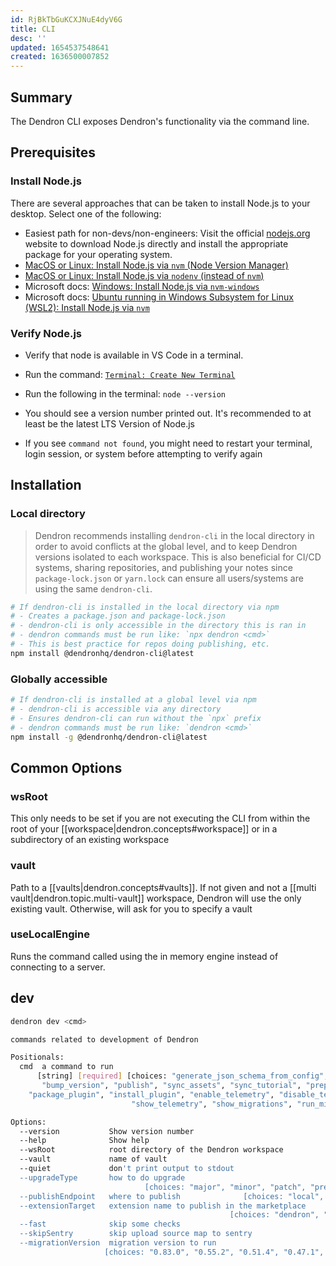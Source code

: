 ```yaml
---
id: RjBkTbGuKCXJNuE4dyV6G
title: CLI
desc: ''
updated: 1654537548641
created: 1636500007852
---
```


## Summary

The Dendron CLI exposes Dendron's functionality via the command line. 

## Prerequisites

### Install Node.js

There are several approaches that can be taken to install Node.js to your desktop. Select one of the following:

- Easiest path for non-devs/non-engineers: Visit the official [nodejs.org](https://nodejs.org/en/) website to download Node.js directly and install the appropriate package for your operating system.
- [MacOS or Linux: Install Node.js via `nvm` (Node Version Manager)](https://github.com/nvm-sh/nvm)
- [MacOS or Linux: Install Node.js via `nodenv` (instead of `nvm`)](https://github.com/nodenv/nodenv)
- Microsoft docs: [Windows: Install Node.js via `nvm-windows`](https://docs.microsoft.com/en-us/windows/dev-environment/javascript/nodejs-on-windows)
- Microsoft docs: [Ubuntu running in Windows Subsystem for Linux (WSL2): Install Node.js via `nvm`](https://docs.microsoft.com/en-us/windows/dev-environment/javascript/nodejs-on-wsl)

### Verify Node.js

- Verify that node is available in VS Code in a terminal.

- Run the command: [`Terminal: Create New Terminal`](https://code.visualstudio.com/docs/editor/integrated-terminal)
- Run the following in the terminal: `node --version`
- You should see a version number printed out. It's recommended to at least be the latest LTS Version of Node.js
- If you see `command not found`, you might need to restart your terminal, login session, or system before attempting to verify again

## Installation

### Local directory

> Dendron recommends installing `dendron-cli` in the local directory in order to avoid conflicts at the global level, and to keep Dendron versions isolated to each workspace. This is also beneficial for CI/CD systems, sharing repositories, and publishing your notes since `package-lock.json` or `yarn.lock` can ensure all users/systems are using the same `dendron-cli`.

```sh
# If dendron-cli is installed in the local directory via npm
# - Creates a package.json and package-lock.json
# - dendron-cli is only accessible in the directory this is ran in
# - dendron commands must be run like: `npx dendron <cmd>`
# - This is best practice for repos doing publishing, etc.
npm install @dendronhq/dendron-cli@latest
```

### Globally accessible

```sh
# If dendron-cli is installed at a global level via npm
# - dendron-cli is accessible via any directory
# - Ensures dendron-cli can run without the `npx` prefix
# - dendron commands must be run like: `dendron <cmd>`
npm install -g @dendronhq/dendron-cli@latest
```

## Common Options

### wsRoot

This only needs to be set if you are not executing the CLI from within the root of your [[workspace|dendron.concepts#workspace]] or in a subdirectory of an existing workspace

### vault

Path to a [[vaults|dendron.concepts#vaults]]. If not given and not a [[multi vault|dendron.topic.multi-vault]] workspace, Dendron will use the only existing vault. Otherwise, will ask for you to specify a vault

### useLocalEngine
Runs the command called using the in memory engine instead of connecting to a server.

## dev

```sh
dendron dev <cmd>

commands related to development of Dendron

Positionals:
  cmd  a command to run
      [string] [required] [choices: "generate_json_schema_from_config", "build",
       "bump_version", "publish", "sync_assets", "sync_tutorial", "prep_plugin",
    "package_plugin", "install_plugin", "enable_telemetry", "disable_telemetry",
                           "show_telemetry", "show_migrations", "run_migration"]

Options:
  --version           Show version number                              [boolean]
  --help              Show help                                        [boolean]
  --wsRoot            root directory of the Dendron workspace
  --vault             name of vault
  --quiet             don't print output to stdout
  --upgradeType       how to do upgrade
                              [choices: "major", "minor", "patch", "prerelease"]
  --publishEndpoint   where to publish              [choices: "local", "remote"]
  --extensionTarget   extension name to publish in the marketplace
                                                 [choices: "dendron", "nightly"]
  --fast              skip some checks
  --skipSentry        skip upload source map to sentry
  --migrationVersion  migration version to run
                     [choices: "0.83.0", "0.55.2", "0.51.4", "0.47.1", "0.46.0"]

```

<!-- ### Actions

#### generate_json_schema_from_config

#### build

#### bump_version

#### publish

#### sync_assets

#### sync_tutorial

#### prep_plugin

#### package_plugin

#### install_plugin

#### enable_telemetry

#### disable_telemetry

#### show_telemetry

#### show_migrations

#### run_migration -->
